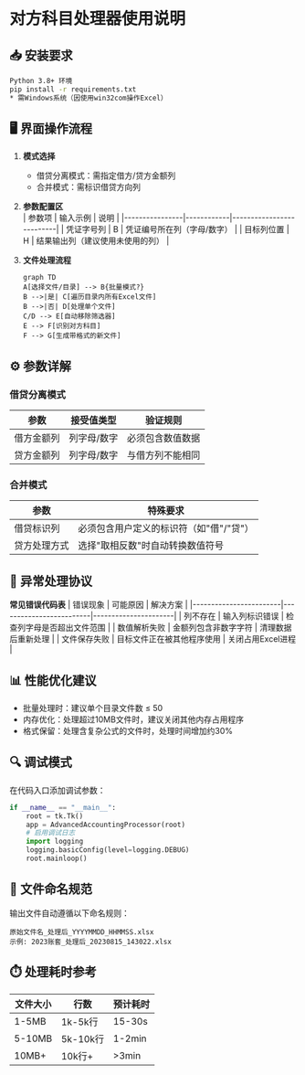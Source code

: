 # 对方科目处理器使用说明

## 📥 安装要求
```bash
Python 3.8+ 环境
pip install -r requirements.txt
* 需Windows系统（因使用win32com操作Excel）
```

## 🖥️ 界面操作流程
1. ​**模式选择**  
   - 借贷分离模式：需指定借方/贷方金额列
   - 合并模式：需标识借贷方向列

2. ​**参数配置区**  
   | 参数项          | 输入示例     | 说明                      |
   |----------------|------------|--------------------------|
   | 凭证字号列       | B          | 凭证编号所在列（字母/数字） |
   | 目标列位置       | H          | 结果输出列（建议使用未使用的列） |

3. ​**文件处理流程**  
   ```mermaid
   graph TD
   A[选择文件/目录] --> B{批量模式?}
   B -->|是| C[遍历目录内所有Excel文件]
   B -->|否| D[处理单个文件]
   C/D --> E[自动移除筛选器]
   E --> F[识别对方科目]
   F --> G[生成带格式的新文件]
   ```

## ⚙️ 参数详解
### 借贷分离模式
| 参数           | 接受值类型       | 验证规则             |
|---------------|----------------|--------------------|
| 借方金额列      | 列字母/数字      | 必须包含数值数据      |
| 贷方金额列      | 列字母/数字      | 与借方列不能相同      |

### 合并模式
| 参数           | 特殊要求                     |
|---------------|----------------------------|
| 借贷标识列      | 必须包含用户定义的标识符（如"借"/"贷"） |
| 贷方处理方式    | 选择"取相反数"时自动转换数值符号     |

## 🚨 异常处理协议
**常见错误代码表**
| 错误现象                | 可能原因                  | 解决方案               |
|------------------------|-------------------------|----------------------|
| 列不存在               | 输入列标识错误             | 检查列字母是否超出文件范围 |
| 数值解析失败            | 金额列包含非数字字符        | 清理数据后重新处理      |
| 文件保存失败            | 目标文件正在被其他程序使用    | 关闭占用Excel进程      |

## 📊 性能优化建议
- 批量处理时：建议单个目录文件数 ≤ 50
- 内存优化：处理超过10MB文件时，建议关闭其他内存占用程序
- 格式保留：处理含复杂公式的文件时，处理时间增加约30%

## 🔍 调试模式
在代码入口添加调试参数：
```python
if __name__ == "__main__":
    root = tk.Tk()
    app = AdvancedAccountingProcessor(root)
    # 启用调试日志
    import logging
    logging.basicConfig(level=logging.DEBUG) 
    root.mainloop()
```

## 📁 文件命名规范
输出文件自动遵循以下命名规则：
```
原始文件名_处理后_YYYYMMDD_HHMMSS.xlsx
示例: 2023账套_处理后_20230815_143022.xlsx
```

## ⏱️ 处理耗时参考
| 文件大小   | 行数      | 预计耗时 |
|----------|----------|--------|
| 1-5MB    | 1k-5k行  | 15-30s |
| 5-10MB   | 5k-10k行 | 1-2min |
| 10MB+    | 10k行+   | >3min  |
